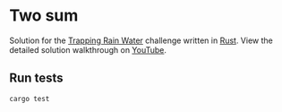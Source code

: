 # Two sum

Solution for the [Trapping Rain Water](https://leetcode.com/problems/trapping-rain-water/) challenge
written in [Rust](https://www.rust-lang.org/).
View the detailed solution walkthrough on [YouTube](https://youtu.be/CWcyMQ3BUQg).

## Run tests
```
cargo test
```
